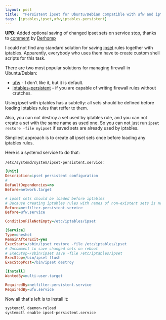 ```yaml
---
layout: post
title:  "Persistent ipset for Ubuntu/Debian compatible with ufw and iptables-persistent"
tags: [iptables,ipset,ufw,iptables-persistent]
---
```


**UPD**: Added optional saving of changed ipset sets on service stop, thanks to [comment](https://www.reddit.com/r/linuxadmin/comments/92fkn5/persistent_ipset_for_ubuntudebian_compatible_with/e3agg55) by [Derhomp](https://www.reddit.com/user/Derhomp)

I could not find any standard solution for saving [ipset]((http://ipset.netfilter.org/)) rules together with iptables. Apparently, everybody who uses them have to create custom shell scripts for this task.

There are two most popular solutions for managing firewall in Ubuntu/Debian:
* [ufw](https://wiki.ubuntu.com/UncomplicatedFirewall) - I don't like it, but it is default.
* [iptables-persistent](https://packages.debian.org/stable/iptables-persistent) - if you are capable of writing firewall rules without crutches.

Using ipset with iptables has a subtelty: all sets should be defined before loading iptables rules that reffer to them.

Also, you can not destroy a set used by iptables rule, and you can not create a set with the same name as used one. So you can not just run `ipset restore -file myipset` if saved sets are already used by iptables.

Simpliest approach is to create all ipset sets once before loading any iptables rules.

Here is a systemd service to do that:

`/etc/systemd/system/ipset-persistent.service`:

```ini
[Unit]
Description=ipset persistent configuration
#
DefaultDependencies=no
Before=network.target

# ipset sets should be loaded before iptables
# Because creating iptables rules with names of non-existent sets is not possible
Before=netfilter-persistent.service
Before=ufw.service

ConditionFileNotEmpty=/etc/iptables/ipset

[Service]
Type=oneshot
RemainAfterExit=yes
ExecStart=/sbin/ipset restore -file /etc/iptables/ipset
# Uncomment to save changed sets on reboot
# ExecStop=/sbin/ipset save -file /etc/iptables/ipset
ExecStop=/bin/ipset flush
ExecStopPost=/bin/ipset destroy

[Install]
WantedBy=multi-user.target

RequiredBy=netfilter-persistent.service
RequiredBy=ufw.service
```

Now all that's left is to install it:

```bash
systemctl daemon-reload
systemctl enable ipset-persistent.service
```
